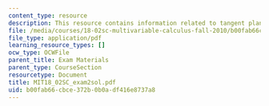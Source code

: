 ```yaml
---
content_type: resource
description: This resource contains information related to tangent plane.
file: /media/courses/18-02sc-multivariable-calculus-fall-2010/b00fab66cbce372b0b0adf416e8737a8_MIT18_02SC_exam2sol.pdf
file_type: application/pdf
learning_resource_types: []
ocw_type: OCWFile
parent_title: Exam Materials
parent_type: CourseSection
resourcetype: Document
title: MIT18_02SC_exam2sol.pdf
uid: b00fab66-cbce-372b-0b0a-df416e8737a8
---
```

